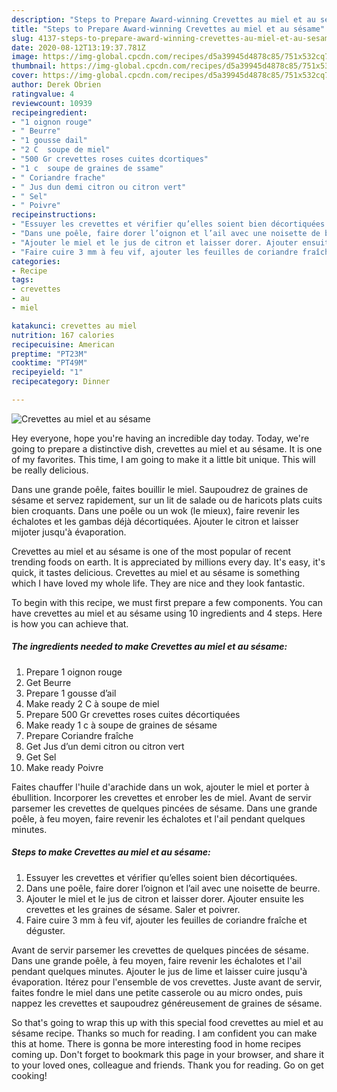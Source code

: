 ```yaml
---
description: "Steps to Prepare Award-winning Crevettes au miel et au sésame"
title: "Steps to Prepare Award-winning Crevettes au miel et au sésame"
slug: 4137-steps-to-prepare-award-winning-crevettes-au-miel-et-au-sesame
date: 2020-08-12T13:19:37.781Z
image: https://img-global.cpcdn.com/recipes/d5a39945d4878c85/751x532cq70/crevettes-au-miel-et-au-sesame-photo-principale-de-la-recette.jpg
thumbnail: https://img-global.cpcdn.com/recipes/d5a39945d4878c85/751x532cq70/crevettes-au-miel-et-au-sesame-photo-principale-de-la-recette.jpg
cover: https://img-global.cpcdn.com/recipes/d5a39945d4878c85/751x532cq70/crevettes-au-miel-et-au-sesame-photo-principale-de-la-recette.jpg
author: Derek Obrien
ratingvalue: 4
reviewcount: 10939
recipeingredient:
- "1 oignon rouge"
- " Beurre"
- "1 gousse dail"
- "2 C  soupe de miel"
- "500 Gr crevettes roses cuites dcortiques"
- "1 c  soupe de graines de ssame"
- " Coriandre frache"
- " Jus dun demi citron ou citron vert"
- " Sel"
- " Poivre"
recipeinstructions:
- "Essuyer les crevettes et vérifier qu’elles soient bien décortiquées."
- "Dans une poêle, faire dorer l’oignon et l’ail avec une noisette de beurre."
- "Ajouter le miel et le jus de citron et laisser dorer. Ajouter ensuite les crevettes et les graines de sésame. Saler et poivrer."
- "Faire cuire 3 mm à feu vif, ajouter les feuilles de coriandre fraîche et déguster."
categories:
- Recipe
tags:
- crevettes
- au
- miel

katakunci: crevettes au miel 
nutrition: 167 calories
recipecuisine: American
preptime: "PT23M"
cooktime: "PT49M"
recipeyield: "1"
recipecategory: Dinner

---
```



![Crevettes au miel et au sésame](https://img-global.cpcdn.com/recipes/d5a39945d4878c85/751x532cq70/crevettes-au-miel-et-au-sesame-photo-principale-de-la-recette.jpg)

Hey everyone, hope you're having an incredible day today. Today, we're going to prepare a distinctive dish, crevettes au miel et au sésame. It is one of my favorites. This time, I am going to make it a little bit unique. This will be really delicious.

Dans une grande poêle, faites bouillir le miel. Saupoudrez de graines de sésame et servez rapidement, sur un lit de salade ou de haricots plats cuits bien croquants. Dans une poêle ou un wok (le mieux), faire revenir les échalotes et les gambas déjà décortiquées. Ajouter le citron et laisser mijoter jusqu&#39;à évaporation.

Crevettes au miel et au sésame is one of the most popular of recent trending foods on earth. It is appreciated by millions every day. It's easy, it's quick, it tastes delicious. Crevettes au miel et au sésame is something which I have loved my whole life. They are nice and they look fantastic.


To begin with this recipe, we must first prepare a few components. You can have crevettes au miel et au sésame using 10 ingredients and 4 steps. Here is how you can achieve that.

<!--inarticleads1-->

##### The ingredients needed to make Crevettes au miel et au sésame:

1. Prepare 1 oignon rouge
1. Get  Beurre
1. Prepare 1 gousse d’ail
1. Make ready 2 C à soupe de miel
1. Prepare 500 Gr crevettes roses cuites décortiquées
1. Make ready 1 c à soupe de graines de sésame
1. Prepare  Coriandre fraîche
1. Get  Jus d’un demi citron ou citron vert
1. Get  Sel
1. Make ready  Poivre


Faites chauffer l&#39;huile d&#39;arachide dans un wok, ajouter le miel et porter à ébullition. Incorporer les crevettes et enrober les de miel. Avant de servir parsemer les crevettes de quelques pincées de sésame. Dans une grande poêle, à feu moyen, faire revenir les échalotes et l&#39;ail pendant quelques minutes. 

<!--inarticleads2-->

##### Steps to make Crevettes au miel et au sésame:

1. Essuyer les crevettes et vérifier qu’elles soient bien décortiquées.
1. Dans une poêle, faire dorer l’oignon et l’ail avec une noisette de beurre.
1. Ajouter le miel et le jus de citron et laisser dorer. Ajouter ensuite les crevettes et les graines de sésame. Saler et poivrer.
1. Faire cuire 3 mm à feu vif, ajouter les feuilles de coriandre fraîche et déguster.


Avant de servir parsemer les crevettes de quelques pincées de sésame. Dans une grande poêle, à feu moyen, faire revenir les échalotes et l&#39;ail pendant quelques minutes. Ajouter le jus de lime et laisser cuire jusqu&#39;à évaporation. Itérez pour l&#39;ensemble de vos crevettes. Juste avant de servir, faites fondre le miel dans une petite casserole ou au micro ondes, puis nappez les crevettes et saupoudrez généreusement de graines de sésame. 

So that's going to wrap this up with this special food crevettes au miel et au sésame recipe. Thanks so much for reading. I am confident you can make this at home. There is gonna be more interesting food in home recipes coming up. Don't forget to bookmark this page in your browser, and share it to your loved ones, colleague and friends. Thank you for reading. Go on get cooking!
